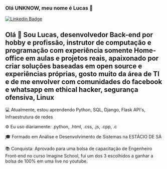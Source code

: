 ### Olá UNKNOW, meu nome é Lucas  👋

[![Linkedin Badge](https://img.shields.io/badge/-LucasAlencarMiranda-blue?style=flat-square&logo=Linkedin&logoColor=white&link=https://www.linkedin.com/in/lucas-alencar-miranda-87a231113/)](https://www.linkedin.com/in/lucas-alencar-miranda-87a231113/)

<h2>Olá 👋
Sou Lucas, desenvolvedor Back-end por hobby e profissão, instrutor de computação e programação com experiência somente Home-office em aulas e projetos reais, apaixonado por criar soluções baseadas em open source e experiências próprias, gosto muito da área de TI e de me envolver com comunidades do facebook e whatsapp em ethical hacker, segurança ofensiva, Linux</h2>

<p>💻 Atualmente, estou aprendendo Python,  SQL,  Django, Flask API's,  Infraestrutura de redes </p>
<p>⚙️ Eu uso diariamente: .python, .html, .css, .js, .cpp, .c </p>
<p>🎓 Formado em Análise e Desenvolvimento de Sistemas na ESTÁCIO DE SÁ</p>
<p>📚 Conquista: Aprovado para uma bolsa de capacitação de Engenheiro Front-end no curso Imagine School, fui um dos 3 escolhidos a ganhar a bolsa de 100% em uma live no youtube.</p>

 

